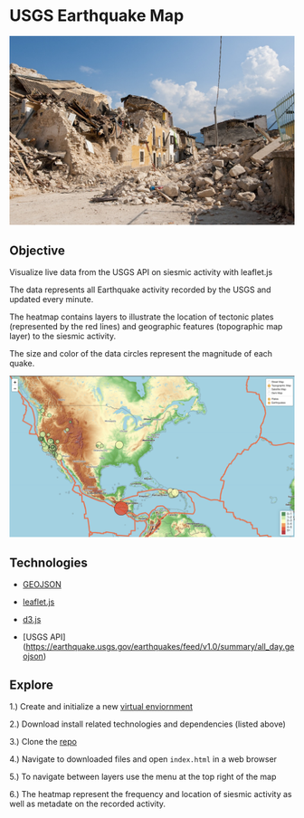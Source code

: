 # USGS Earthquake Map 
![quake](img/quake.jpg) 

## Objective 

Visualize live data from the USGS API on siesmic activity with leaflet.js  

The data represents all Earthquake activity recorded by the USGS and updated every minute.  

The heatmap contains layers to illustrate the location of tectonic plates (represented by the red lines) and geographic features (topographic map layer) to the siesmic activity.  

The size and color of the data circles represent the magnitude of each quake. 

![Screenshot](img/Screenshot.png) 

## Technologies 

- [GEOJSON](http://earthquake.usgs.gov/earthquakes/feed/v1.0/geojson.php) 

- [leaflet.js](https://leafletjs.com/download.html)  

- [d3.js](https://github.com/d3/d3/wiki) 

- [USGS API] (https://earthquake.usgs.gov/earthquakes/feed/v1.0/summary/all_day.geojson) 

## Explore 

1.) Create and initialize a new [virtual enviornment](https://uoa-eresearch.github.io/eresearch-cookbook/recipe/2014/11/20/conda/) 

2.) Download install related technologies and dependencies (listed above)  

3.) Clone the [repo](https://github.com/Yamahkarim/EarthquakeHeatmap.git) 

4.) Navigate to downloaded files and open `index.html` in a web browser 

5.) To navigate between layers use the menu at the top right of the map 

6.) The heatmap represent the frequency and location of siesmic activity as well as metadate on the recorded activity. 